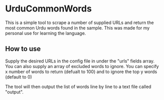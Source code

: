 # UrduCommonWords

This is a simple tool to scrape a number of supplied URLs and return the most common Urdu words found in the sample. This was made for my personal use for learning the language.

## How to use

Supply the desired URLs in the config file in under the "urls" fields array. You can also supply an array of excluded words to ignore. You can specify x number of words to return (defualt to 100) and to ignore the top y words (default to 0)

The tool will then output the list of words line by line to a text file called "output".